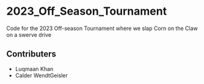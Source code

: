 # 2023_Off_Season_Tournament

Code for the 2023 Off-season Tournament where we slap Corn on the Claw on a swerve drive 

## Contributers
* Luqmaan Khan
* Calder WendtGeisler
